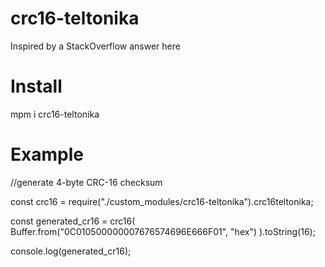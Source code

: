 # crc16-teltonika
Inspired by a StackOverflow answer here
# Install
mpm i crc16-teltonika

# Example
//generate 4-byte CRC-16 checksum

const crc16 = require("./custom_modules/crc16-teltonika").crc16teltonika;

const generated_cr16 = crc16(
  Buffer.from("0C010500000007676574696E666F01", "hex")
).toString(16);

console.log(generated_cr16);